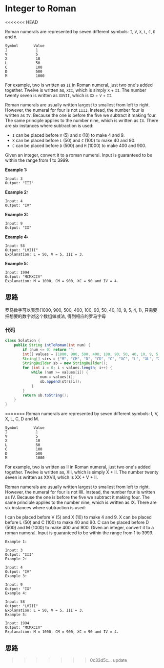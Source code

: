 # Integer to Roman
<<<<<<< HEAD

Roman numerals are represented by seven different symbols: `I`, `V`, `X`, `L`, `C`, `D` and `M`.

```
Symbol       Value
I             1
V             5
X             10
L             50
C             100
D             500
M             1000
```

For example, two is written as `II` in Roman numeral, just two one's added together. Twelve is written as, `XII`, which is simply `X` + `II`. The number twenty seven is written as `XXVII`, which is `XX` + `V` + `II`.

Roman numerals are usually written largest to smallest from left to right. However, the numeral for four is not `IIII`. Instead, the number four is written as `IV`. Because the one is before the five we subtract it making four. The same principle applies to the number nine, which is written as `IX`. There are six instances where subtraction is used:

- `I` can be placed before `V` (5) and `X` (10) to make 4 and 9. 
- `X` can be placed before `L` (50) and `C` (100) to make 40 and 90. 
- `C` can be placed before `D` (500) and `M` (1000) to make 400 and 900.

Given an integer, convert it to a roman numeral. Input is guaranteed to be within the range from 1 to 3999.

**Example 1:**

```
Input: 3
Output: "III"
```

**Example 2:**

```
Input: 4
Output: "IV"
```

**Example 3:**

```
Input: 9
Output: "IX"
```

**Example 4:**

```
Input: 58
Output: "LVIII"
Explanation: L = 50, V = 5, III = 3.
```

**Example 5:**

```
Input: 1994
Output: "MCMXCIV"
Explanation: M = 1000, CM = 900, XC = 90 and IV = 4.
```



## 思路

罗马数字可以表示{1000, 900, 500, 400, 100, 90, 50, 40, 10, 9, 5, 4, 1}, 只需要把想要的数字对这个数组做减法, 得到相应的罗马字母

### 代码

```java
class Solution {
    public String intToRoman(int num) {
        if (num <= 0) return "";
        int[] values = {1000, 900, 500, 400, 100, 90, 50, 40, 10, 9, 5, 4, 1};
        String[] strs = {"M", "CM", "D", "CD", "C", "XC", "L", "XL", "X", "IX", "V", "IV", "I"};
        StringBuilder sb = new StringBuilder();
        for (int i = 0; i < values.length; i++) {
            while (num >= values[i]) {
                num-= values[i];
                sb.append(strs[i]);
            }
        }
        return sb.toString();
    }
}
```

=======
Roman numerals are represented by seven different symbols: I, V, X, L, C, D and M.
	
	Symbol       Value
	I             1
	V             5
	X             10
	L             50
	C             100
	D             500
	M             1000
For example, two is written as II in Roman numeral, just two one's added together. Twelve is written as, XII, which is simply X + II. The number twenty seven is written as XXVII, which is XX + V + II.

Roman numerals are usually written largest to smallest from left to right. However, the numeral for four is not IIII. Instead, the number four is written as IV. Because the one is before the five we subtract it making four. The same principle applies to the number nine, which is written as IX. There are six instances where subtraction is used:

I can be placed before V (5) and X (10) to make 4 and 9. 
X can be placed before L (50) and C (100) to make 40 and 90. 
C can be placed before D (500) and M (1000) to make 400 and 900.
Given an integer, convert it to a roman numeral. Input is guaranteed to be within the range from 1 to 3999.

	Example 1:
	
	Input: 3
	Output: "III"
	Example 2:
	
	Input: 4
	Output: "IV"
	Example 3:
	
	Input: 9
	Output: "IX"
	Example 4:
	
	Input: 58
	Output: "LVIII"
	Explanation: L = 50, V = 5, III = 3.
	Example 5:
	
	Input: 1994
	Output: "MCMXCIV"
	Explanation: M = 1000, CM = 900, XC = 90 and IV = 4.
	
## 思路
>>>>>>> 0c33d5c... update
